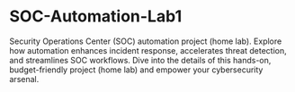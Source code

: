 # SOC-Automation-Lab1
Security Operations Center (SOC) automation project (home lab). Explore how automation enhances incident response, accelerates threat detection, and streamlines SOC workflows. Dive into the details of this hands-on, budget-friendly project (home lab) and empower your cybersecurity arsenal.
